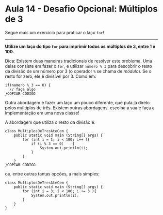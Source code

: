 # Aula 14 - Desafio Opcional: Múltiplos de 3

Segue mais um exercício para praticar o laço `for`!

---

**Utilize um laço do tipo `for` para imprimir todos os múltiplos de 3, entre 1 e 100.**

Dica: Existem duas maneiras tradicionais de resolver este problema. Uma delas consiste em fazer o `for`, e utilizar `numero % 3` para descobrir o resto da divisão de um número por 3 (o operador `%` se chama de *módulo*). Se o resto for zero, ele é divisível por 3. Como em:

```
if(numero % 3 == 0) {
  // faça algo
}COPIAR CÓDIGO
```

Outra abordagem é fazer um laço um pouco diferente, que pula já direto pelos múltiplos de três. Existem outras abordagens, escolha a sua e faça a implementação em uma nova classe!

A abordagem que utiliza o resto da divisão é:

```
class MultiplosDeTresAteCem {
    public static void main (String[] args) {
        for (int i = 1; i < 100; i++ ){
            if (i % 3 == 0)    {
                System.out.println(i);
            }
        }
    }
}COPIAR CÓDIGO
```

ou, entre outras tantas opções, a mais simples:

```
class MultiplosDeTresAteCem {
    public static void main (String[] args) {
        for (int i = 3; i < 100; i += 3 ){
            System.out.println(i);
        }
    }
}
```